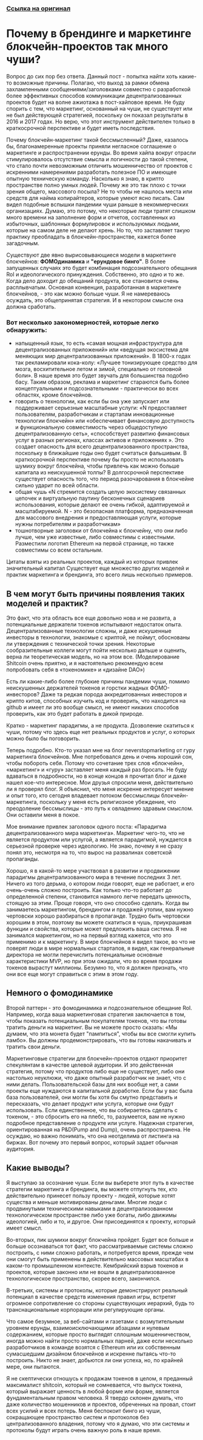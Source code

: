 ### [Ссылка на оригинал](https://medium.com/@j32804/why-theres-so-much-bullshit-bingo-in-branding-and-marketing-of-blockchain-projects-451e81ce782d)

# Почему в брендинге и маркетинге блокчейн-проектов так много чуши?

Вопрос до сих пор без ответа. Данный пост - попытка найти хоть какие-то возможные причины. Полагаю, что выход за рамки обмена захламленными сообщениями/заголовками совместно с разработкой более эффективных способов коммуникации децентрализованных проектов будет на волне ажиотажа в пост-хайповое время. Не буду спорить с тем, что маркетинг, основанный на чуши, не существует или не был действующей стратегией, поскольку он показал результаты в 2016 и 2017 годах. Но верю, что этот инструмент действителен только в краткосрочной перспективе и будет иметь последствия.

Почему блокчейн-маркетинг такой бессмысленный? Даже, казалось бы, благонамеренные проекты приняли негласное соглашение о маркетинге и распространении ерунды. Во время хайпа вокруг отрасли стимулировалось отсутствие смысла и логичности до такой степени, что стало почти невозможным отличить мошенничество от проектов с искренними намерениями разработать полезное ПО и имеющее опытную техническую команду. Насколько я знаю, в крипто пространстве полно умных людей. Почему же это так плохо с точки зрения общего, массового посыла? Не то чтобы не нашлось места или средств для найма копирайтеров, которые умеют ясно писать. Сам видел подобные вспышки пандемии чуши раньше в некоммерческих организациях. Думаю, это потому, что некоторые люди тратят слишком много времени на заполнение форм и отчетов, составленных из избыточных, шаблонных формулировок и используюмых людьми, которые на самом деле не делают хрень. Но то, что заставляет такую практику преобладать в блокчейн-пространстве, кажется более загадочным.


Существуют две явно вырисовывающиеся модели в маркетинге блокчейнов: <b>ФОМОдинамика</b> и <b>"ерундовое бинго"</b>. В более запущенных случаях это будет комбинация подсознательного обещания RoI и идеологического принуждения. Собственно, это одно и то же. Когда дело доходит до обещаний продукта, все становится очень расплывчатым. Основная конвенция, разработанная в маркетинге блокчейнов, - это как можно больше чуши. Я не намереваюсь осуждать, это общепринятая стратегия. И в некотором смысле она должна сработать.


### <b>Вот несколько закономерностей, которые легко обнаружить:</b>
* напыщенный язык, то есть «самая мощная инфраструктура для децентрализованных приложений» или «ведущая экосистема для меняющих мир децентрализованных приложений». В 1800-х годах так рекламировали кока-колу: «Лучшее тонизирующее средство для мозга, восхитительное летом и зимой, специально от головной боли». В наше время это будет звучать для большинства подобно басу. Таким образом, реклама и маркетинг стараются быть более концептуальными и подсознательными - практически во всех областях, кроме блокчейнов.
* говорить о технологии, как если бы она уже запускает или поддерживает серьезные масштабные услуги: «N предоставляет пользователям, разработчикам и стартапам инновационные технологии блокчейн» или «обеспечивает финансовую доступность и функциональную совместимость через общедоступную децентрализованную сеть», «способствует развитию финансовых услуг в разных регионах, классах активов и приложениях ». Это создает опасность для всего децентрализованного пространства, поскольку в ближайшие годы оно будет считаться фальшивым. В краткосрочной перспективе почему бы просто не использовать шумиху вокруг блокчейна, чтобы привлечь как можно больше капитала из неискушенной толпы? В долгосрочной перспективе существует опасность того, что период разочарования в блокчейне сильно ударит по всей области.
* общая чушь «N стремится создать целую экосистему связанных цепочек и виртуальную паутину бесконечных сценариев использования, которые делают ее очень гибкой, адаптируемой и масштабируемой. N - это безопасная платформа, предназначенная для массового внедрения и предоставляющая услуги, которые нужны потребителям и разработчикам»
* тошнотворные заголовки от блокчейна к блокчейну, что они либо лучше, чем уже известные, либо совместимы с известными. Разместили логотип Ethereum на первой странице, но также совместимы со всем остальным.

Цитаты взяты из реальных проектов, каждый из которых привлек значительный капитал
Существует еще множество других моделей и практик маркетинга и брендинга, это всего лишь несколько примеров.


## В чем могут быть причины появления таких моделей и практик?

Это факт, что эта область все еще довольно нова и не развита, а потенциальные держатели токенов испытывают недостаток опыта. Децентрализованные технологии сложны, и даже искушенные инвесторы в технологии, знакомые с криптой, не поймут, обоснованы ли утверждения с технической точки зрения. Некоторые сообразительные коллеги могут пойти несколько дальше и оценить, верна ли теоретическая модель, но на этом все. (Моделирование Shitcoin очень приятно, и я настоятельно рекомендую всем попробовать себя в «токеномике» и «дизайне DAO») 

Есть ли какие-либо более глубокие причины пандемии чуши, помимо неискушенных держателей токенов и горстки жадных ФОМО-инвесторов? Даже та редкая порода аккредитованных инвесторов и крипто китов, способных изучить код и проверить, что находится на github и имеет ли это вообще смысл, не имеют никаких способов проверить, как это будет работать в дикой природе.

Кратко - маркетинг парадигмы, а не продукта. Дозволение скатиться к чуши, потому что здесь еще нет реальных продуктов и услуг, о которых можно было бы поговорить.

Теперь подробно. Кто-то указал мне на блог neverstopmarketing от гуру маркетинга блокчейнов. Мне потребовался день и очень хороший сон, чтобы побороть себя. Потому что сочетание трех слов «блокчейн», «маркетинг» и «гуру» заставляет меня каждый раз бросать. Не буду вдаваться в подробности, но в конце концов я прочитал блог и даже нашел кое-что интересное. Мои друзья спросили меня, действительно ли я проверял блог. Я объяснил, что меня искренне интересует мнение и опыт того, кто сегодня владевает потоком бессмыслицы блокчейн-маркетинга, поскольку у меня есть религиозное убеждение, что преодоление бессмыслицы - это путь к овладению здравым смыслом. Они оставили меня в покое. 

Мое внимание привлек заголовок одного поста: «Парадигма децентрализованного мира маркетинга». Маркетинг чего-то, что не является продуктом или услугой, а является парадигмой, нуждается в серьезной проверке через идеологию. Не знаю, почему я не сразу понял это, несмотря на то, что вырос на развалинах советской пропаганды.

Хорошо, я в какой-то мере участвовал в развитии и продвижении парадигмы децентрализованного мира в течение последних 3 лет. Ничего из того дерьма, о котором люди говорят, еще не работает, и его очень-очень сложно построить. Как только что-то работает до определенной степени, становится намного легче передать ценность, стоящую за этим. Проще говоря, что оно способно сделать. Когда вы занимаетесь маркетингом, брендингом и продажей утопии, вам нужно чертовски хорошо разбираться в пропаганде. Трудно быть чертовски хорошим в этом, поэтому вы можете скатиться в чушь, приукрашивая функции и свойства, которые может предложить ваша система. Я не занимался маркетингом, но на первый взгляд кажется, что это применимо и к маркетингу. В мире блокчейнов я видел такое, во что не поверят люди в мире нормальных стартапов, я видел, как генеральные директора не могли перечислить потенциальные основные характеристики MVP, но при этом ожидали, что во время продажи токенов вырастут миллионы. Безумно то, что я должен признать, что они все еще могут справиться с этим в этом году.


## Немного о фомодинамике
Второй паттерн - это фомодинамика и подсознательное обещание RoI. Например, когда ваша маркетинговая стратегия заключается в том, чтобы показать потенциальным покупателям токенов, что вы готовы тратить деньги на маркетинг. Вы не можете просто сказать: «Мы думаем, что эта монета будет "пампиться", чтобы вы все смогли купить ламбо». Вы должны продемонстрировать, что вы готовы накачивать и тратить свои деньги.

Маркетинговые стратегии для блокчейн-проектов отдают приоритет спекулянтам в качестве целевой аудитории. И это действенная стратегия, потому что продуктов либо еще не существует, либо они настолько неуклюжи, что даже опытный разработчик не знает, что с ними делать. Пользовательской базы для них вообще нет, а сами проекты еще нуждаются в капитальной доработке. Если бы у вас была база пользователей, они могли бы хотя бы смутно представить и пересказать, что делает продукт или услуга, которые они будут использовать. Если единственное, что вы собираетесь сделать с токеном, - это сбросить его на плебс, то, разумеется, вам не нужно подробное представление о продукте или услуге. Надежная стратегия, ориентированная на P&D(Pump and Dump), очень распространена. Не осуждаю, но важно понимать, что она неотделима от листинга на биржах. Вот почему это первый вопрос, который задает обычная аудитория.


## Какие выводы?
Я выступаю за осознание чуши. Если вы выберете этот путь в качестве стратегии маркетинга и брендинга, вы можете отпугнуть тех, кто действительно принесет пользу проекту - людей, которые хотят существа и меньше мотивированы деньгами. Многие люди с продвинутыми техническими навыками в децентрализованном технологическом пространстве либо уже богаты, либо движимы идеологией, либо и то, и другое. Они присоединятся к проекту, который имеет смысл.

Во-вторых, пик шумихи вокруг блокчейна пройдет. Будет все больше и больше осознаваться тот факт, что рассматриваемые системы сложно построить, с ними сложно работать, и потребуется время, прежде чем они смогут быть применены в действительно массовых масштабах в каком-то промышленном контексте. Кембрийский взрыв токенов и проектов, которые законно или не вошли в децентрализованное технологическое пространство, скорее всего, закончился.

В-третьих, системы и протоколы, которые демонстрируют реальный потенциал в качестве средств изменения правил игры, встретят огромное сопротивление со стороны существующих иерархий, будь то транснациональные корпорации или регулирующие органы.

Что самое безумное, за веб-сайтами и газетами с возмутительным уровнем ерунды, взаимоисключающими абзацами и нулевым содержанием, которые просто выглядят сплошным мошенничеством, иногда можно найти просто нормальных парней, даже если несколько разработчиков в команде возятся с Ethereum или их собственным сумасшедшим дизайном блокчейнов и искренне пытаясь что-то построить. Никто не знает, добьются ли они успеха, но, по крайней мере, они пытаются.

Я не скептически отношусь к продажам токенов в целом, я преданный максималист shitcoin, который не сомневается, что выпуск токена, который выражает ценность в любой форме или форме, является фундаментальным правом человека. Я твердо склонен думать, что даже количество мошенников и проектов, обреченных на провал, стоит всех усилий и всех потерь. Меня беспокоит бинго из чуши, сокращающее пространство систем и протоколов без централизованного владения, потому что я думаю, что эти системы и протоколы будут играть очень важную роль в наше время.
